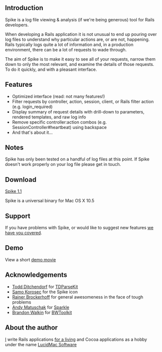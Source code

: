 ## Introduction

Spike is a log file viewing & analysis (if we're being generous) tool for Rails developers.

When developing a Rails application it is not unusual to end up pouring over log files to understand why particular actions are, or are not, happening. Rails typically logs quite a lot of information and, in a production environment, there can be a lot of requests to wade through.

The aim of Spike is to make it easy to see all of your requests, narrow them down to only the most relevant, and examine the details of those requests. To do it quickly, and with a pleasant interface.

## Features

* Optimized interface (read: not many features!)
* Filter requests by controller, action, session, client, or Rails filter action (e.g. login_required)
* Display summary of request details with drill-down to parameters, rendered templates, and raw log info
* Remove specific controller:action combos (e.g. SessionController#heartbeat) using backspace
* And that's about it...

## Notes

Spike has only been tested on a handful of log files at this point. If Spike doesn't work properly on your log file please get in touch.

## Download

<a href="http://lucidmac.com/pkg/spike/Spike-1.1.dmg">Spike 1.1</a>

Spike is a universal binary for Mac OS X 10.5

## Support

If you have problems with Spike, or would like to suggest new features [we have you covered](http://getsatisfaction.com/lucidmac/products/lucidmac_spike).

## Demo

View a short [demo movie](http://www.screencast.com/users/sandbags/folders/Jing/media/cdde1cdd-a4b6-4246-a562-088daecb543c)

## Acknowledgements

* [Todd Ditchendorf](http://ditchnet.org/) for [TDParseKit](http://ditchnet.org/tdparsekit/)
* [Samo Korosec](http://froodee.at) for the Spike icon
* [Rainer Brockerhoff](http://www.brockerhoff.net/products.html) for general awesomeness in the face of tough problems
* [Andy Matuschak](http://andymatuschak.org/) for [Sparkle](http://sparkle.andymatuschak.org/)
* [Brandon Walkin](http://www.brandonwalkin.com/) for [BWToolkit](http://www.brandonwalkin.com/blog/2008/11/13/introducing-bwtoolkit/)

## About the author

[I](http://mattmower.com/) write Rails applications [for a living](http://reeplay.it/) and Cocoa applications as a hobby under the name [LucidMac Software](http://lucidmac.com/) 
